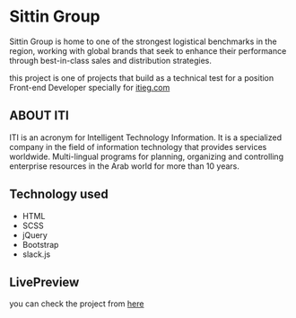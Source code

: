 # Sittin Group

Sittin Group is home to one of the strongest logistical benchmarks in the region, working with global brands that seek to enhance their performance through best-in-class sales and distribution strategies.

this project is one of projects that build as a technical test for a position Front-end Developer specially for [itieg.com](http://www.itieg.com/)

## ABOUT ITI

ITI is an acronym for Intelligent Technology Information.
It is a specialized company in the field of information technology that provides services worldwide. Multi-lingual programs for planning, organizing and controlling enterprise resources in the Arab world for more than 10 years.

## Technology used
- HTML
- SCSS
- jQuery
- Bootstrap
- slack.js

## LivePreview
you can check the project from [here](https://mohamednajiub.github.io/Sittin-Group/)